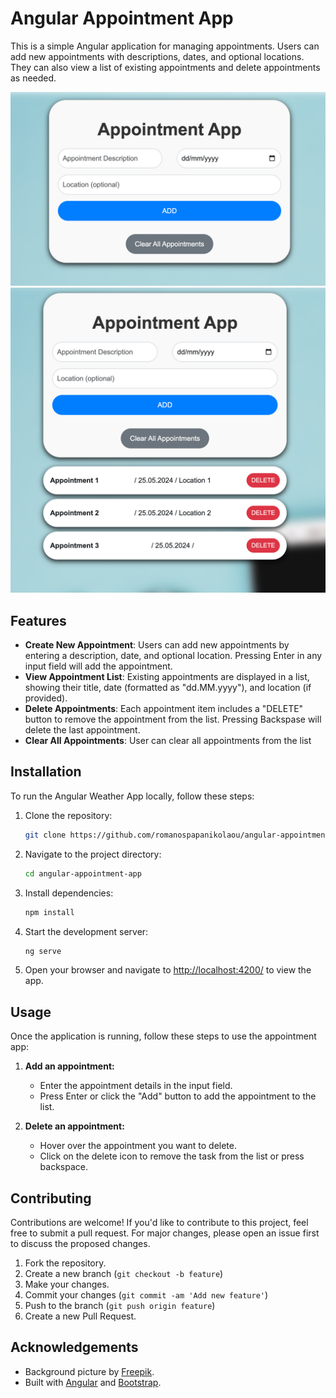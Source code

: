 # Angular Appointment App

This is a simple Angular application for managing appointments. Users can add new appointments with descriptions, dates, and optional locations. They can also view a list of existing appointments and delete appointments as needed.

![Appointment App Screenshot](src/assets/Screenshot1.png)
![Appointment App Screenshot](src/assets/Screenshot2.png)

## Features

- **Create New Appointment**: Users can add new appointments by entering a description, date, and optional location. Pressing Enter in any input field will add the appointment.
- **View Appointment List**: Existing appointments are displayed in a list, showing their title, date (formatted as "dd.MM.yyyy"), and location (if provided).
- **Delete Appointments**: Each appointment item includes a "DELETE" button to remove the appointment from the list. Pressing Backspase will delete the last appointment.
- **Clear All Appointments**: User can clear all appointments from the list

## Installation

To run the Angular Weather App locally, follow these steps:

1. Clone the repository:
   ```bash
   git clone https://github.com/romanospapanikolaou/angular-appointment-app.git
   ```
2. Navigate to the project directory:
   ```bash
   cd angular-appointment-app
   ```
3. Install dependencies:
   ```bash
   npm install
   ```
4. Start the development server:
   ```bash
   ng serve
   ```
5. Open your browser and navigate to [http://localhost:4200/](http://localhost:4200/) to view the app.

## Usage

Once the application is running, follow these steps to use the appointment app:

1. **Add an appointment:**

   - Enter the appointment details in the input field.
   - Press Enter or click the "Add" button to add the appointment to the list.

2. **Delete an appointment:**

   - Hover over the appointment you want to delete.
   - Click on the delete icon to remove the task from the list or press backspace.

## Contributing

Contributions are welcome! If you'd like to contribute to this project, feel free to submit a pull request. For major changes, please open an issue first to discuss the proposed changes.

1. Fork the repository.
2. Create a new branch (`git checkout -b feature`)
3. Make your changes.
4. Commit your changes (`git commit -am 'Add new feature'`)
5. Push to the branch (`git push origin feature`)
6. Create a new Pull Request.

## Acknowledgements

- Background picture by [Freepik](https://www.freepik.com/).
- Built with [Angular](https://angular.io/) and [Bootstrap](https://getbootstrap.com/).

